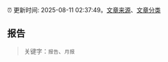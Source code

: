 :alarm_clock: 更新时间: 2025-08-11 02:37:49。[文章来源](/README.md)、[文章分类](/TAGS.md)

## 报告


> 关键字：`报告`、`月报`



